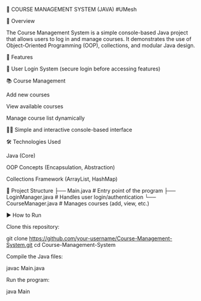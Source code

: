 📘 COURSE MANAGEMENT SYSTEM (JAVA)
#UMesh



📌 Overview

The Course Management System is a simple console-based Java project that allows users to log in and manage courses.
It demonstrates the use of Object-Oriented Programming (OOP), collections, and modular Java design.

🚀 Features

🔑 User Login System (secure login before accessing features)

📚 Course Management

Add new courses

View available courses

Manage course list dynamically

🧑‍💻 Simple and interactive console-based interface

🛠️ Technologies Used

Java (Core)

OOP Concepts (Encapsulation, Abstraction)

Collections Framework (ArrayList, HashMap)

📂 Project Structure
├── Main.java           # Entry point of the program
├── LoginManager.java   # Handles user login/authentication
└── CourseManager.java  # Manages courses (add, view, etc.)

▶️ How to Run

Clone this repository:

git clone https://github.com/your-username/Course-Management-System.git
cd Course-Management-System


Compile the Java files:

javac Main.java


Run the program:

java Main

